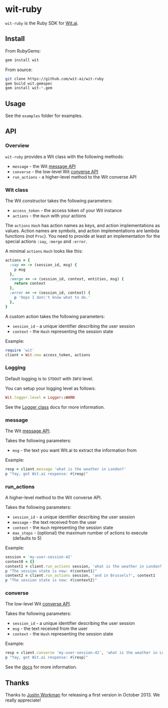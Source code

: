 # wit-ruby

`wit-ruby` is the Ruby SDK for [Wit.ai](http://wit.ai).

## Install

From RubyGems:
```bash
gem install wit
```

From source:
```bash
git clone https://github.com/wit-ai/wit-ruby
gem build wit.gemspec
gem install wit-*.gem
```

## Usage

See the `examples` folder for examples.

## API

### Overview

`wit-ruby` provides a Wit class with the following methods:
* `message` - the Wit [message API](https://wit.ai/docs/http/20160330#get-intent-via-text-link)
* `converse` - the low-level Wit [converse API](https://wit.ai/docs/http/20160330#converse-link)
* `run_actions` - a higher-level method to the Wit converse API

### Wit class

The Wit constructor takes the following parameters:
* `access_token` - the access token of your Wit instance
* `actions` - the `Hash` with your actions

The `actions` `Hash` has action names as keys, and action implementations as values.
Action names are symbols, and action implementations are lambda functions (not `Proc`).
You need to provide at least an implementation for the special actions `:say`, `:merge` and `:error`.

A minimal `actions` `Hash` looks like this:
```ruby
actions = {
  :say => -> (session_id, msg) {
    p msg
  },
  :merge => -> (session_id, context, entities, msg) {
    return context
  },
  :error => -> (session_id, context) {
    p 'Oops I don\'t know what to do.'
  },
}
```

A custom action takes the following parameters:
* `session_id` - a unique identifier describing the user session
* `context` - the `Hash` representing the session state

Example:
```ruby
require 'wit'
client = Wit.new access_token, actions
```

### Logging

Default logging is to `STDOUT` with `INFO` level.

You can setup your logging level as follows:
```ruby
Wit.logger.level = Logger::WARN
```
See the [Logger class](http://ruby-doc.org/stdlib-2.1.0/libdoc/logger/rdoc/Logger.html) docs for more information.

### message

The Wit [message API](https://wit.ai/docs/http/20160330#get-intent-via-text-link).

Takes the following parameters:
* `msg` - the text you want Wit.ai to extract the information from

Example:
```ruby
resp = client.message 'what is the weather in London?'
p "Yay, got Wit.ai response: #{resp}"
```

### run_actions

A higher-level method to the Wit converse API.

Takes the following parameters:
* `session_id` - a unique identifier describing the user session
* `message` - the text received from the user
* `context` - the `Hash` representing the session state
* `max_steps` - (optional) the maximum number of actions to execute (defaults to 5)

Example:
```ruby
session = 'my-user-session-42'
context0 = {}
context1 = client.run_actions session, 'what is the weather in London?', context0
p "The session state is now: #{context1}"
context2 = client.run_actions session, 'and in Brussels?', context1
p "The session state is now: #{context2}"
```

### converse

The low-level Wit [converse API](https://wit.ai/docs/http/20160330#converse-link).

Takes the following parameters:
* `session_id` - a unique identifier describing the user session
* `msg` - the text received from the user
* `context` - the `Hash` representing the session state

Example:
```ruby
resp = client.converse 'my-user-session-42', 'what is the weather in London?', {}
p "Yay, got Wit.ai response: #{resp}"
```


See the [docs](https://wit.ai/docs) for more information.


## Thanks

Thanks to [Justin Workman](http://github.com/xtagon) for releasing a first version in October 2013. We really appreciate!
